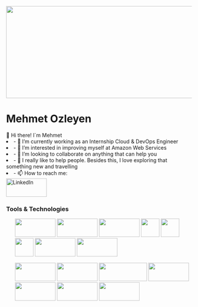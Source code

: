 <img src="https://www.prepaway.com/design/img/courses/9475.jpg" width="1500" height="250">
<h1><strong>Mehmet Ozleyen</strong></h1>
👋 Hi there!  I`m Mehmet
<li>- 🔭 I’m currently working as an Internship Cloud & DevOps Engineer</li>
<li>- 🌱 I’m interested in improving myself at Amazon Web Services</li>
<li>- 👯 I’m looking to collaborate on anything that can help you</li>
<li>- 🤔 I really like to help people. Besides this, I love exploring that something new and travelling</li>
<li>- 📫 How to reach me: </li>
<body>
<a href="https://www.linkedin.com/in/mehmet-ozleyen/" target="_blank">
<img src="https://user-images.githubusercontent.com/94003285/160731003-4e6ab064-1fa0-4e04-beb8-f207e2312932.png" alt="LinkedIn" width="110px" height="50px">
</a>
</body>
<h3>Tools & Technologies</h3>
 <ul>  
<img src="https://www.turbogeek.co.uk/wp-content/uploads/2018/11/hashicorp-terraform-banner.png" width="110" height="50">  <img src="https://res.cloudinary.com/practicaldev/image/fetch/s--0h5bkq-D--/c_imagga_scale,f_auto,fl_progressive,h_900,q_auto,w_1600/https://dev-to-uploads.s3.amazonaws.com/i/i0dyl2hs1upd539p6k25.jpg" width="110" height="50">  <img src="https://www.zend.com/sites/default/files/image/2019-09/plugin-aws.jpg" width="110" height="50">  <img src="https://logos-download.com/wp-content/uploads/2018/09/Kubernetes_Logo.png" width="50" height="50"> <img src="https://1000logos.net/wp-content/uploads/2017/03/Symbol-Linux.jpg" width="50px" height="50px"> <img src="https://upload.wikimedia.org/wikipedia/commons/thumb/9/9a/Visual_Studio_Code_1.35_icon.svg/2048px-Visual_Studio_Code_1.35_icon.svg.png" width="50" height="50"> <img src="https://www.kindpng.com/picc/m/715-7156771_grafana-png-grafana-logo-transparent-png.png" width="110" height="50"> <img src="https://www.seekpng.com/png/detail/321-3216936_jira-agile-logo-jira-service-desk-logo.png" width="110" height="50">  

 </ul>
 <ul>
                                                                                                                      
<img src="https://res.cloudinary.com/practicaldev/image/fetch/s--Tnjdmvd3--/c_imagga_scale,f_auto,fl_progressive,h_900,q_auto,w_1600/https://dev-to-uploads.s3.amazonaws.com/i/iut5bis60lukw02yoe3j.jpg" width="110" height="50"> 
<img src="https://cms-assets.tutsplus.com/uploads/users/1199/posts/25940/preview_image/ansible.png" width="110" height="50">  <img src="https://www.kindpng.com/picc/m/745-7454540_apache-maven-hd-png-download.png" width="130" height="50">
<img src="https://flyclipart.com/thumbs/set-up-docker-swarm-cluster-using-consul-dzone-cloud-docker-swarm-logo-1074961.png" width="110" height="50">  <img src="https://www.devopstechlab.com/wp-content/uploads/2018/01/jenkins-banner-1500x430.jpg" width="110" height="50"> 
<img src="https://cdn.hashnode.com/res/hashnode/image/upload/v1648922226106/ReijKvWX1.png" width="110" height="50">  <img src="https://www.cncf.io/wp-content/uploads/2020/08/prometheusBanner-1.png" width="110" height="50"> 
 </ul>






